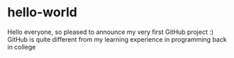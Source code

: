 # hello-world
Hello everyone, so pleased to announce my very first GitHub project :)
GitHub is quite different from my learning experience in programming back in college
